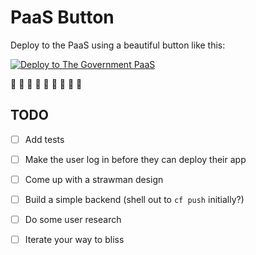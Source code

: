 PaaS Button
===========

Deploy to the PaaS using a beautiful button like this:

[![Deploy to The Government PaaS](https://user-images.githubusercontent.com/1696784/46217641-726bff80-c33a-11e8-910b-8c63c068319a.png)](https://paas-button.towers.dev.cloudpipelineapps.digital/deploy?url=github.com/richardTowers/paas-button-example)

:tada: :tada: :tada:
:tada: :tada: :tada:
:tada: :tada: :tada:

TODO
----

* [ ] Add tests
* [ ] Make the user log in before they can deploy their app
* [ ] Come up with a strawman design
* [ ] Build a simple backend (shell out to `cf push` initially?)
* [ ] Do some user research
* [ ] Iterate your way to bliss

